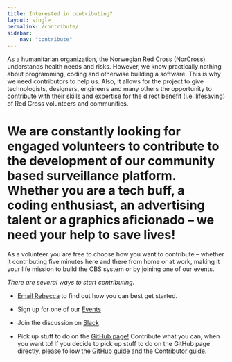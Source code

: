 ```yaml
---
title: Interested in contributing?
layout: single
permalink: /contribute/
sidebar:
    nav: "contribute"
---
```


As a humanitarian organization, the Norwegian Red Cross (NorCross) understands health needs and risks. However, we know practically nothing about programming, coding and otherwise building a software. This is why we need contributors to help us. Also, it allows for the project to give technologists, designers, engineers and many others the opportunity to contribute with their skills and expertise for the direct benefit (i.e. lifesaving) of Red Cross volunteers and communities.

# We are constantly looking for engaged volunteers to contribute to the development of our community based surveillance platform. Whether you are a tech buff, a coding enthusiast, an advertising talent or a graphics aficionado – we need your help to save lives! 

As a volunteer you are free to choose how you want to contribute – whether it contributing five minutes here and there from home or at work, making it your life mission to build the CBS system or by joining one of our events.  

*There are several ways to start contributing.*  

* [Email Rebecca](Rebecca.madeleine.bushby@redcross.no) to find out how you can best get started.  

* Sign up for one of our [Events](https://src.cbsrc.org/contribute/events/)  

* Join the discussion on [Slack](https://cbsv2.slack.com)  

* Pick up stuff to do on the [GitHub page!](https://github.com/IFRCGo/cbs) Contribute what you can, when you want to! If you decide to pick up stuff to do on the GitHub page directly, please follow the [GitHub guide](https://src.cbsrc.org/contribute/githubguide/) and the [Contributor guide.](https://github.com/IFRCGo/cbs/blob/master/Documentation/Contribution/contributing.md)   
